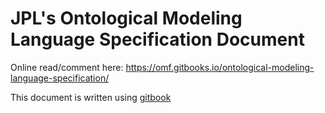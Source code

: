 # JPL's Ontological Modeling Language Specification Document

Online read/comment here: https://omf.gitbooks.io/ontological-modeling-language-specification/

This document is written using [gitbook](https://gitbook.com)